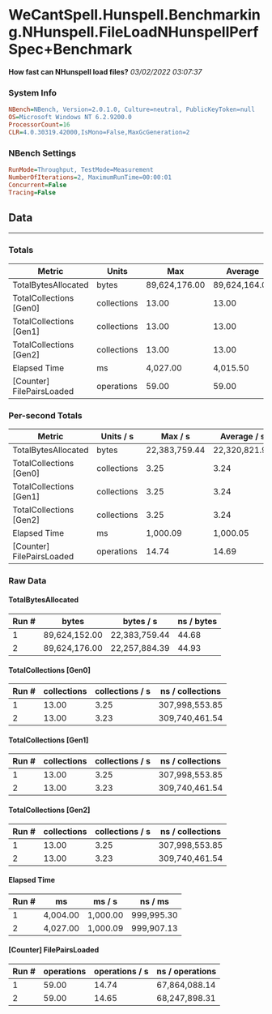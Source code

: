 ﻿# WeCantSpell.Hunspell.Benchmarking.NHunspell.FileLoadNHunspellPerfSpec+Benchmark
__How fast can NHunspell load files?__
_03/02/2022 03:07:37_
### System Info
```ini
NBench=NBench, Version=2.0.1.0, Culture=neutral, PublicKeyToken=null
OS=Microsoft Windows NT 6.2.9200.0
ProcessorCount=16
CLR=4.0.30319.42000,IsMono=False,MaxGcGeneration=2
```

### NBench Settings
```ini
RunMode=Throughput, TestMode=Measurement
NumberOfIterations=2, MaximumRunTime=00:00:01
Concurrent=False
Tracing=False
```

## Data
-------------------

### Totals
|          Metric |           Units |             Max |         Average |             Min |          StdDev |
|---------------- |---------------- |---------------- |---------------- |---------------- |---------------- |
|TotalBytesAllocated |           bytes |   89,624,176.00 |   89,624,164.00 |   89,624,152.00 |           16.97 |
|TotalCollections [Gen0] |     collections |           13.00 |           13.00 |           13.00 |            0.00 |
|TotalCollections [Gen1] |     collections |           13.00 |           13.00 |           13.00 |            0.00 |
|TotalCollections [Gen2] |     collections |           13.00 |           13.00 |           13.00 |            0.00 |
|    Elapsed Time |              ms |        4,027.00 |        4,015.50 |        4,004.00 |           16.26 |
|[Counter] FilePairsLoaded |      operations |           59.00 |           59.00 |           59.00 |            0.00 |

### Per-second Totals
|          Metric |       Units / s |         Max / s |     Average / s |         Min / s |      StdDev / s |
|---------------- |---------------- |---------------- |---------------- |---------------- |---------------- |
|TotalBytesAllocated |           bytes |   22,383,759.44 |   22,320,821.92 |   22,257,884.39 |       89,007.10 |
|TotalCollections [Gen0] |     collections |            3.25 |            3.24 |            3.23 |            0.01 |
|TotalCollections [Gen1] |     collections |            3.25 |            3.24 |            3.23 |            0.01 |
|TotalCollections [Gen2] |     collections |            3.25 |            3.24 |            3.23 |            0.01 |
|    Elapsed Time |              ms |        1,000.09 |        1,000.05 |        1,000.00 |            0.06 |
|[Counter] FilePairsLoaded |      operations |           14.74 |           14.69 |           14.65 |            0.06 |

### Raw Data
#### TotalBytesAllocated
|           Run # |           bytes |       bytes / s |      ns / bytes |
|---------------- |---------------- |---------------- |---------------- |
|               1 |   89,624,152.00 |   22,383,759.44 |           44.68 |
|               2 |   89,624,176.00 |   22,257,884.39 |           44.93 |

#### TotalCollections [Gen0]
|           Run # |     collections | collections / s |ns / collections |
|---------------- |---------------- |---------------- |---------------- |
|               1 |           13.00 |            3.25 |  307,998,553.85 |
|               2 |           13.00 |            3.23 |  309,740,461.54 |

#### TotalCollections [Gen1]
|           Run # |     collections | collections / s |ns / collections |
|---------------- |---------------- |---------------- |---------------- |
|               1 |           13.00 |            3.25 |  307,998,553.85 |
|               2 |           13.00 |            3.23 |  309,740,461.54 |

#### TotalCollections [Gen2]
|           Run # |     collections | collections / s |ns / collections |
|---------------- |---------------- |---------------- |---------------- |
|               1 |           13.00 |            3.25 |  307,998,553.85 |
|               2 |           13.00 |            3.23 |  309,740,461.54 |

#### Elapsed Time
|           Run # |              ms |          ms / s |         ns / ms |
|---------------- |---------------- |---------------- |---------------- |
|               1 |        4,004.00 |        1,000.00 |      999,995.30 |
|               2 |        4,027.00 |        1,000.09 |      999,907.13 |

#### [Counter] FilePairsLoaded
|           Run # |      operations |  operations / s | ns / operations |
|---------------- |---------------- |---------------- |---------------- |
|               1 |           59.00 |           14.74 |   67,864,088.14 |
|               2 |           59.00 |           14.65 |   68,247,898.31 |


